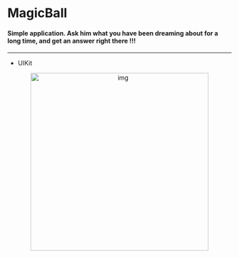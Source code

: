 # MagicBall

#### Simple application. Ask him what you have been dreaming about for a long time, and get an answer right there !!!

---

- UIKit

<div id="header" align="center">

<img src="MagicBallSwift/SupportingFiles/Assets/magicBall2png/magicBall2png/magicBall2png" alt="img" width="400"/>

</div>
